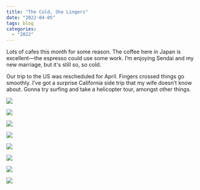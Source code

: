 ```yaml
---
title: "The Cold, She Lingers"
date: "2022-04-05"
tags: blog
categories: 
  - "2022"
---
```


Lots of cafes this month for some reason. The coffee here in Japan is excellent—the espresso could use some work. I’m enjoying Sendai and my new marriage, but it's still so, so cold.

Our trip to the US was rescheduled for April. Fingers crossed things go smoothly. I’ve got a surprise California side trip that my wife doesn’t know about. Gonna try surfing and take a helicopter tour, amongst other things.

![](images/DSF0530-scaled.jpg)

![](images/DSF0676-scaled.jpg)

![](images/DSF0687-scaled.jpg)

![](images/DSF0884-scaled.jpg)

![](images/DSF0933-scaled.jpg)

![](images/DSF0992-scaled.jpg)

![](images/DSF0274-scaled.jpg)

![](images/DSC00528-scaled.jpg)